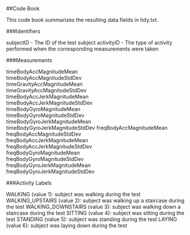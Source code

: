 ##Code Book

This code book summarizes the resulting data fields in tidy.txt.

###Identifiers

subjectID - The ID of the test subject
activityID - The type of activity performed when the corresponding measurements were taken

###Measurements

timeBodyAccMagnitudeMean      
timeBodyAccMagnitudeStdDev    
timeGravityAccMagnitudeMean     
timeGravityAccMagnitudeStdDev  
timeBodyAccJerkMagnitudeMean   
timeBodyAccJerkMagnitudeStdDev  
timeBodyGyroMagnitudeMean    
timeBodyGyroMagnitudeStdDev     
timeBodyGyroJerkMagnitudeMean   
timeBodyGyroJerkMagnitudeStdDev
freqBodyAccMagnitudeMean        
freqBodyAccMagnitudeStdDev      
freqBodyAccJerkMagnitudeMean   
freqBodyAccJerkMagnitudeStdDev  
freqBodyGyroMagnitudeMean       
freqBodyGyroMagnitudeStdDev    
freqBodyGyroJerkMagnitudeMean  
freqBodyGyroJerkMagnitudeStdDev

###Activity Labels

WALKING (value 1): subject was walking during the test
WALKING_UPSTAIRS (value 2): subject was walking up a staircase during the test
WALKING_DOWNSTAIRS (value 3): subject was walking down a staircase during the test
SITTING (value 4): subject was sitting during the test
STANDING (value 5): subject was standing during the test
LAYING (value 6): subject was laying down during the test
